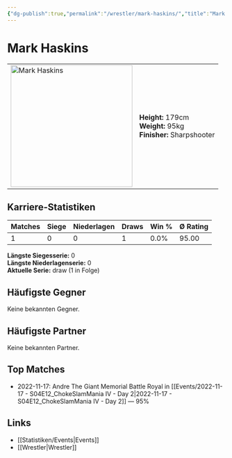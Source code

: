 ```yaml
---
{"dg-publish":true,"permalink":"/wrestler/mark-haskins/","title":"Mark Haskins","tags":["wrestler"],"noteIcon":""}
---
```



# Mark Haskins

<table>
        <tr>
        <td><img src="https://github.com/CptSpaulding1980/choke-slam-wrestling/releases/download/images/Mark_Haskins.png" width="280" alt="Mark Haskins"></td>
        <td>
        <b>Height:</b> 179cm<br>
        <b>Weight:</b> 95kg<br>
        <b>Finisher:</b> Sharpshooter<br>
        </td>
        </tr>
        </table>
        
## Karriere-Statistiken

| Matches | Siege | Niederlagen | Draws | Win % | Ø Rating |
|---------|-------|-------------|-------|-------|-----------|
| 1 | 0 | 0 | 1 | 0.0% | 95.00 |

**Längste Siegesserie:** 0<br>**Längste Niederlagenserie:** 0<br>**Aktuelle Serie:** draw (1 in Folge)


## Häufigste Gegner
Keine bekannten Gegner.

## Häufigste Partner
Keine bekannten Partner.

## Top Matches
- 2022-11-17: Andre The Giant Memorial Battle Royal in [[Events/2022-11-17 - S04E12_ChokeSlamMania IV - Day 2\|2022-11-17 - S04E12_ChokeSlamMania IV - Day 2]] — 95%

## Links
- [[Statistiken/Events\|Events]]
- [[Wrestler\|Wrestler]]
